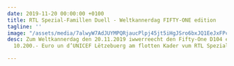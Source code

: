 ```yaml
---
date: 2019-11-20 00:00:00 +0100
title: RTL Spezial-Famillen Duell - Weltkannerdag FIFTY-ONE edition
tagline: ''
image: "/assets/media/7alwyW7AdJUYMPQRjaucPlpj45jt5iHgJSro6bxJQ1EeJxFPc.jpg"
desc: Zum Weltkannerdag den 20.11.2019 iwwerreecht den Fifty-One D104 een Cheque vun
  10.200.- Euro un d’UNICEF Lëtzebuerg am flotten Kader vum RTL Spezial-Famillen Duell.

---
```

